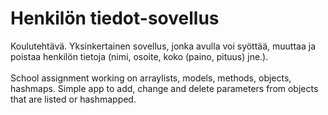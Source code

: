 # Henkilön tiedot-sovellus
Koulutehtävä. Yksinkertainen sovellus, jonka avulla voi syöttää, muuttaa ja poistaa henkilön tietoja (nimi, osoite, koko (paino, pituus) jne.). <br/><br/>
School assignment working on arraylists, models, methods, objects, hashmaps.
Simple app to add, change and delete parameters from objects that are listed or hashmapped.
